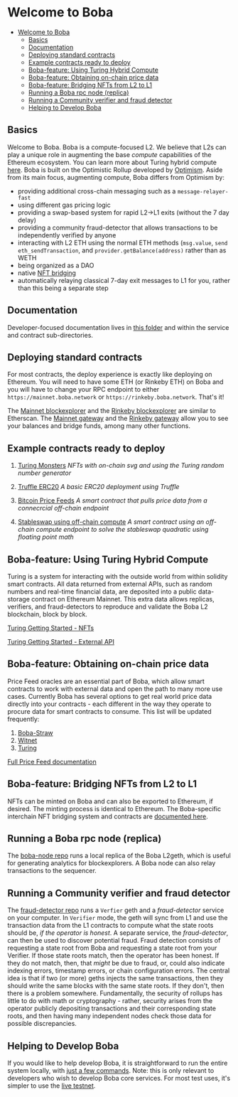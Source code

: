# Welcome to Boba

- [Welcome to Boba](#welcome-to-boba)
  * [Basics](#basics)
  * [Documentation](#documentation)
  * [Deploying standard contracts](#deploying-standard-contracts)
  * [Example contracts ready to deploy](#example-contracts-ready-to-deploy)
  * [Boba-feature: Using Turing Hybrid Compute](#boba-feature--using-turing-hybrid-compute)
  * [Boba-feature: Obtaining on-chain price data](#boba-feature--obtaining-on-chain-price-data)
  * [Boba-feature: Bridging NFTs from L2 to L1](#boba-feature--bridging-nfts-from-l2-to-l1)
  * [Running a Boba rpc node (replica)](#running-a-boba-rpc-node--replica-)
  * [Running a Community verifier and fraud detector](#running-a-community-verifier-and-fraud-detector)
  * [Helping to Develop Boba](#helping-to-develop-boba)

## Basics

Welcome to Boba. Boba is a compute-focused L2. We believe that L2s can play a unique role in augmenting the base _compute_ capabilities of the Ethereum ecosystem. You can learn more about Turing hybrid compute [here](https://github.com/bobanetwork/boba/blob/develop/packages/boba/turing/README.md). Boba is built on the Optimistic Rollup developed by [Optimism](https://optimism.io). Aside from its main focus, augmenting compute, Boba differs from Optimism by:

  * providing additional cross-chain messaging such as a `message-relayer-fast`
  * using different gas pricing logic
  * providing a swap-based system for rapid L2->L1 exits (without the 7 day delay)
  * providing a community fraud-detector that allows transactions to be independently verified by anyone
  * interacting with L2 ETH using the normal ETH methods (`msg.value`, `send eth_sendTransaction`, and `provider.getBalance(address)` rather than as WETH
  * being organized as a DAO
  * native [NFT bridging](https://github.com/bobanetwork/boba/blob/develop/packages/boba/contracts/contracts/bridges/README.md)
  * automatically relaying classical 7-day exit messages to L1 for you, rather than this being a separate step

## Documentation

Developer-focused documentation lives in [this folder](https://github.com/bobanetwork/boba/blob/develop/boba_documentation) and within the service and contract sub-directories.

## Deploying standard contracts

For most contracts, the deploy experience is exactly like deploying on Ethereum. You will need to have some ETH (or Rinkeby ETH) on Boba and you will have to change your RPC endpoint to either `https://mainnet.boba.network` or `https://rinkeby.boba.network`. That's it!

The [Mainnet blockexplorer](https://blockexplorer.boba.network) and the [Rinkeby blockexplorer](https://blockexplorer.rinkeby.boba.network) are similar to Etherscan. The [Mainnet gateway](https://gateway.boba.network) and the [Rinkeby gateway](https://gateway.rinkeby.boba.network) allow you to see your balances and bridge funds, among many other functions.

## Example contracts ready to deploy

1. [Turing Monsters](https://github.com/bobanetwork/boba/blob/develop/boba_community/turing-monsters/README.md) _NFTs with on-chain svg and using the Turing random number generator_

2. [Truffle ERC20](https://github.com/bobanetwork/boba/blob/develop/boba_examples/truffle-erc20/README.md) _A basic ERC20 deployment using Truffle_

3. [Bitcoin Price Feeds](https://github.com/bobanetwork/boba/blob/develop/packages/boba/turing/test/005_lending.ts) _A smart contract that pulls price data from a connecrcial off-chain endpoint_

4. [Stableswap using off-chain compute](https://github.com/bobanetwork/boba/blob/develop/packages/boba/turing/test/003_stable_swap.ts) _A smart contract using an off-chain compute endpoint to solve the stableswap quadratic using floating point math_

## Boba-feature: Using Turing Hybrid Compute

Turing is a system for interacting with the outside world from within solidity smart contracts. All data returned from external APIs, such as random numbers and real-time financial data, are deposited into a public data-storage contract on Ethereum Mainnet. This extra data allows replicas, verifiers, and fraud-detectors to reproduce and validate the Boba L2 blockchain, block by block.

[Turing Getting Started - NFTs](https://github.com/bobanetwork/boba/blob/develop/packages/boba/turing/README.md#feature-highlight-1-using-turing-to-mint-an-nft-with-256-random-attributes-in-a-single-transaction)

[Turing Getting Started - External API](https://github.com/bobanetwork/boba/blob/develop/packages/boba/turing/README.md#feature-highlight-2-using-turing-to-access-real-time-trading-data-from-within-your-solidity-smart-contract)

## Boba-feature: Obtaining on-chain price data

Price Feed oracles are an essential part of Boba, which allow smart contracts to work with external data and open the path to many more use cases. Currently Boba has several options to get real world price data directly into your contracts - each different in the way they operate to procure data for smart contracts to consume. This list will be updated frequently:

1. [Boba-Straw](https://github.com/bobanetwork/boba/tree/develop/boba_examples/boba-straw)
2. [Witnet](https://docs.witnet.io/ethereum/price-feeds/)
3. [Turing](https://github.com/bobanetwork/boba/blob/develop/packages/boba/turing/README.md)

[Full Price Feed documentation](https://github.com/bobanetwork/boba/blob/develop/boba_documentation/Price_Data_Feeds_Overview.md)

## Boba-feature: Bridging NFTs from L2 to L1

NFTs can be minted on Boba and can also be exported to Ethereum, if desired. The minting process is identical to Ethereum. The Boba-specific interchain NFT bridging system and contracts are [documented here](https://github.com/bobanetwork/boba/blob/develop/packages/boba/contracts/contracts/bridges/README.md).

## Running a Boba rpc node (replica)

The [boba-node repo](https://github.com/bobanetwork/boba/blob/develop/boba_community/boba-node/README.md) runs a local replica of the Boba L2geth, which is useful for generating analytics for blockexplorers. A Boba node can also relay transactions to the sequencer.

## Running a Community verifier and fraud detector

The [fraud-detector repo](https://github.com/bobanetwork/boba/blob/develop/boba_community/fraud-detector/README.md) runs a `Verfier` geth and a *fraud-detector* service on your computer. In `Verifier` mode, the geth will sync from L1 and use the transaction data from the L1 contracts to compute what the state roots should be, *if the operator is honest*. A separate service, the *fraud-detector*, can then be used to discover potential fraud. Fraud detection consists of requesting a state root from Boba and requesting a state root from your Verifier. If those state roots match, then the operator has been honest. If they do not match, then, that _might_ be due to fraud, or, could also indicate indexing errors, timestamp errors, or chain configuration errors. The central idea is that if two (or more) geths injects the same transactions, then they should write the same blocks with the same state roots. If they don't, then there is a problem somewhere. Fundamentally, the security of rollups has little to do with math or cryptography - rather, security arises from the operator publicly depositing transactions and their corresponding state roots, and then having many independent nodes check those data for possible discrepancies.

## Helping to Develop Boba

If you would like to help develop Boba, it is straightforward to run the entire system locally, with [just a few commands](https://github.com/bobanetwork/boba/blob/develop/boba_documentation/Quickstart_Local_Boba.md). Note: this is only relevant to developers who wish to develop Boba core services. For most test uses, it's simpler to use the [live testnet](https://rinkeby.boba.network).

